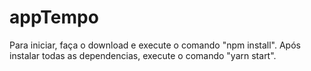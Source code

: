 # appTempo

Para iniciar, faça o download e execute o comando "npm install".
Após instalar todas as dependencias, execute o comando "yarn start".
